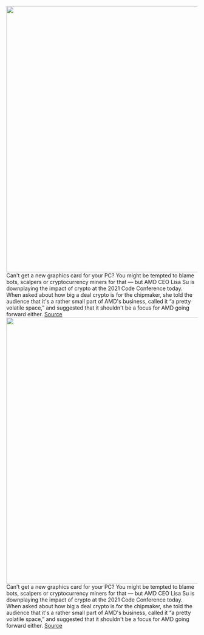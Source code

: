 <img src='https://cdn.vox-cdn.com/thumbor/wTHnzUo1Bafw6xnM6RUNJ6-ZLT8=/0x0:1024x682/1200x800/filters:focal(453x186:615x348)/cdn.vox-cdn.com/uploads/chorus_image/image/69917970/i_qpTsNNv_XL.0.jpeg' width='700px' /><br/>
Can't get a new graphics card for your PC? You might be tempted to blame bots, scalpers or cryptocurrency miners for that — but AMD CEO Lisa Su is downplaying the impact of crypto at the 2021 Code Conference today. When asked about how big a deal crypto is for the chipmaker, she told the audience that it's a rather small part of AMD's business, called it “a pretty volatile space,” and suggested that it shouldn't be a focus for AMD going forward either.
<a href='https://www.theverge.com/2021/9/27/22697339/amd-crypto-mining-ceo-lisa-su-gpu-code-conference'> Source <a/><img src='https://cdn.vox-cdn.com/thumbor/wTHnzUo1Bafw6xnM6RUNJ6-ZLT8=/0x0:1024x682/1200x800/filters:focal(453x186:615x348)/cdn.vox-cdn.com/uploads/chorus_image/image/69917970/i_qpTsNNv_XL.0.jpeg' width='700px' /><br/>
Can't get a new graphics card for your PC? You might be tempted to blame bots, scalpers or cryptocurrency miners for that — but AMD CEO Lisa Su is downplaying the impact of crypto at the 2021 Code Conference today. When asked about how big a deal crypto is for the chipmaker, she told the audience that it's a rather small part of AMD's business, called it “a pretty volatile space,” and suggested that it shouldn't be a focus for AMD going forward either.
<a href='https://www.theverge.com/2021/9/27/22697339/amd-crypto-mining-ceo-lisa-su-gpu-code-conference'> Source <a/>